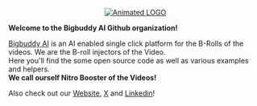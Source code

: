 <p align="center">
  <a href="#">
    <picture>
      <source media="(prefers-color-scheme: dark)" srcset="https://drive.google.com/file/d/1s4_A40bJ0S-zVJ2Bzqk60mowmsJHCK97/view?usp=share_link">
      <img alt="Animated LOGO" src="https://bigbuddyai.com/assets/img/logo/logo-blue.png">
    </picture>
  </a>
</p>

**Welcome to the Bigbuddy AI Github organization!**  

[Bigbuddy AI](https://www.bigbuddyai.com) is an AI enabled single click platform for the B-Rolls of the videos. We are the B-roll injectors of the Video.  
Here you'll find the some open source code as well as various examples and helpers.  
**We call ourself Nitro Booster of the Videos!**

Also check out our [Website](https://www.bigbuddyai.com), [X](https://twitter.com/BigBBuddy) and [Linkedin](https://instagram.com/remotion)!
